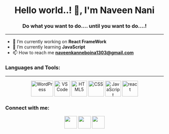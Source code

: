 ### <h1 align="center">Hello world..! 👋, I'm Naveen Nani </h1>
<h3 align="center">Do what you want to do.... until you want to do....!</h3>
<hr>

  - 🔭 I’m currently working on <b>React FrameWork</b>
  - 🌱 I’m currently learning <b>JavaScript</b>
  - 📫 How to reach me <b>naveenkanneboina1303@gmail.com</b> 
  
  ### <h3 > Languages and Tools:</h3><hr>
  <div align="center">
    <img src="https://seeklogo.com/images/W/wordpress-logo-3DF105FB60-seeklogo.com.png" alt="WordPress" width=70 height=50 />
    <img src="https://seeklogo.com/images/V/visual-studio-code-logo-284BC24C39-seeklogo.com.png"  alt="VS Code" width=50 height=50/>
    <img        src="https://camo.githubusercontent.com/9599dc988280bea2ca5c44c4796f13494f9ff3f7/68747470733a2f2f64657669636f6e732e6769746875622e696f2f64657669636f6e2f64657669636f6e2e6769742f69636f6e732f68746d6c352f68746d6c352d6f726967696e616c2d776f72646d61726b2e737667" alt="HTML5" widht=50 height=50 margin=50/>
  <img src="https://camo.githubusercontent.com/5712bffd0347cc2744de599dc54473dc1ebbfe82/68747470733a2f2f64657669636f6e732e6769746875622e696f2f64657669636f6e2f64657669636f6e2e6769742f69636f6e732f637373332f637373332d6f726967696e616c2d776f72646d61726b2e737667" alt="CSS" widht=50 height=50 margin=50/>
  <img src="https://camo.githubusercontent.com/14758df13e2b9c312a5b911d3bb8b7418f7a8c3c/68747470733a2f2f64657669636f6e732e6769746875622e696f2f64657669636f6e2f64657669636f6e2e6769742f69636f6e732f6a6176617363726970742f6a6176617363726970742d6f726967696e616c2e737667" alt="JavaScript" widht=50 height=50 margin=5/>
  <img  src="https://camo.githubusercontent.com/4683d18a4a9f845dd7de377a6915dcfc9739a661/68747470733a2f2f64657669636f6e732e6769746875622e696f2f64657669636f6e2f64657669636f6e2e6769742f69636f6e732f72656163742f72656163742d6f726967696e616c2d776f72646d61726b2e737667" alt="react" width=50 height=50 margin=5/>
  </div>
  
  ### <h3> Connect with me:</h3>
  <div align="center">
    <a href="https://www.instagram.com/naveen_nani1303/?hl=en" ><img src="https://cdn2.iconfinder.com/data/icons/social-media-2285/512/1_Instagram_colored_svg_1-128.png" alt="" height=40 width=40/></a>
    <a href="https://www.linkedin.com/in/kanneboina-naveen-kumar-48652b190/"><img src="https://cdn2.iconfinder.com/data/icons/social-media-2285/512/1_Linkedin_unofficial_colored_svg-128.png" alt="" height=40 width=40/></a>
  <a href="https://twitter.com/NaveenNani1303" ><img src="https://cdn2.iconfinder.com/data/icons/social-media-2285/512/1_Twitter3_colored_svg-128.png" alt="" height=40 width=40/></a>
  </div>
  


<!--
**NaveenKanneboina/NaveenKanneboina** is a ✨ _special_ ✨ repository because its `README.md` (this file) appears on your GitHub profile.

Here are some ideas to get you started:

- 🔭 I’m currently working on React Framework
- 🌱 I’m currently learning JavaScript
- 📫 How to reach me: naveenkanneboina1303@gmail.com 
-->
